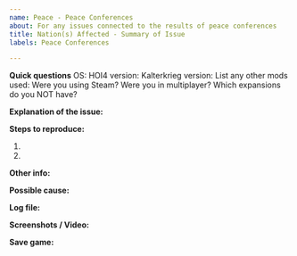 ```yaml
---
name: Peace - Peace Conferences
about: For any issues connected to the results of peace conferences
title: Nation(s) Affected - Summary of Issue
labels: Peace Conferences

---
```


**Quick questions**
OS:
HOI4 version:
Kalterkrieg version:
List any other mods used:
Were you using Steam?
Were you in multiplayer?
Which expansions do you NOT have?

**Explanation of the issue:**


**Steps to reproduce:**

1.

2.

**Other info:**


**Possible cause:**


**Log file:**
<!-- If you have the log file: zip it before you drag & drop it here. Both error log and game log are useful to us.-->

**Screenshots / Video:**
<!-- Drag & drop screenshots here. Use https://youtube.com to upload video. -->

**Save game:**
<!-- Zip it before you drag & drop it here. -->
